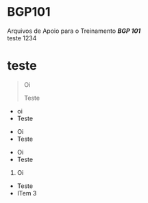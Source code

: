 # BGP101

Arquivos de Apoio para o Treinamento ***BGP 101***  
teste
1234
# teste

> Oi
>
> Teste

* oi
* Teste

+ Oi
+ Teste

- Oi
- Teste

1. Oi
* Teste
* ITem 3